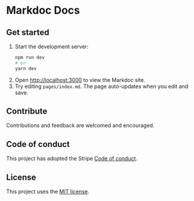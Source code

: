 # Markdoc Docs

## Get started

1. Start the development server:
   ```bash
   npm run dev
   # or
   yarn dev
   ```
2. Open [http://localhost:3000](http://localhost:3000) to view the Markdoc site.
3. Try editing `pages/index.md`. The page auto-updates when you edit and save.

## Contribute

Contributions and feedback are welcomed and encouraged. 

## Code of conduct

This project has adopted the Stripe [Code of conduct](https://github.com/markdoc/markdoc/blob/main/.github/CODE_OF_CONDUCT.md).

## License

This project uses the [MIT license](LICENSE).